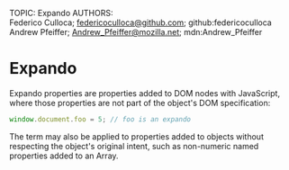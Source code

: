 TOPIC: Expando
AUTHORS: Federico Culloca; federicoculloca@github.com; github:federicoculloca
         Andrew Pfeiffer; Andrew_Pfeiffer@mozilla.net; mdn:Andrew_Pfeiffer

# Expando

Expando properties are properties added to DOM nodes with JavaScript, where those properties are not
part of the object's DOM specification:

```javascript
window.document.foo = 5; // foo is an expando
```

The term may also be applied to properties added to objects without respecting the object's original
intent, such as non-numeric named properties added to an Array.
